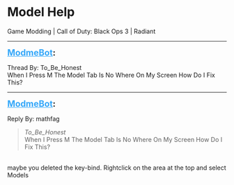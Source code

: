 # Model Help
Game Modding | Call of Duty: Black Ops 3 | Radiant

---
<strong style="font-size: 1.4em;"><span style="text-decoration: underline;text-decoration-color: #34a7f9;"><span style="color:#34a7f9;">ModmeBot</span></span>:</strong>

<p>Thread By: To_Be_Honest<br />When I Press M The Model Tab Is No Where On My Screen How Do I Fix This?</p>

---
<strong style="font-size: 1.4em;"><span style="text-decoration: underline;text-decoration-color: #34a7f9;"><span style="color:#34a7f9;">ModmeBot</span></span>:</strong>

<p>Reply By: mathfag<br /><blockquote><em>To_Be_Honest</em><br />When I Press M The Model Tab Is No Where On My Screen How Do I Fix This?</blockquote><br /> maybe you deleted the key-bind. Rightclick on the area at the top and select Models</p>
